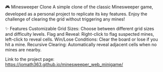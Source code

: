 🎮 Minesweeper Clone
A simple clone of the classic Minesweeper game, developed as a personal project to replicate its key features. Enjoy the challenge of clearing the grid without triggering any mines!

✨ Features
Customizable Grid Sizes: Choose between different grid sizes and difficulty levels.
Flag and Reveal: Right-click to flag suspected mines, left-click to reveal cells.
Win/Lose Conditions: Clear the board or lose if you hit a mine.
Recursive Clearing: Automatically reveal adjacent cells when no mines are nearby.

Link to the project page: https://jomath363.github.io/minesweeper_web_minigame/
